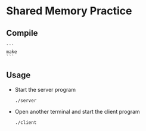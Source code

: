 # Shared Memory Practice

## Compile
    ```
    make
    ```

## Usage
* Start the server program
    ```
    ./server
    ```
* Open another terminal and start the client program
    ```
    ./client
    ```
